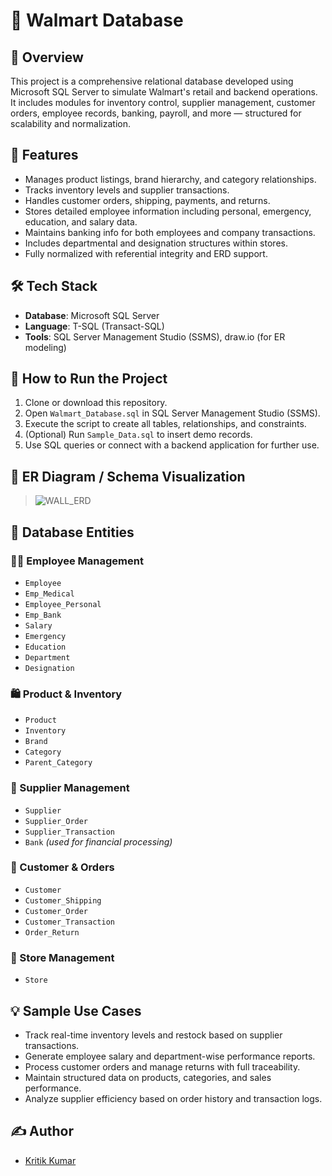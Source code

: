 # 🛒 Walmart Database

## 🚀 Overview
This project is a comprehensive relational database developed using Microsoft SQL Server to simulate Walmart's retail and backend operations. It includes modules for inventory control, supplier management, customer orders, employee records, banking, payroll, and more — structured for scalability and normalization.

## 📂 Features
- Manages product listings, brand hierarchy, and category relationships.
- Tracks inventory levels and supplier transactions.
- Handles customer orders, shipping, payments, and returns.
- Stores detailed employee information including personal, emergency, education, and salary data.
- Maintains banking info for both employees and company transactions.
- Includes departmental and designation structures within stores.
- Fully normalized with referential integrity and ERD support.

## 🛠️ Tech Stack
- **Database**: Microsoft SQL Server  
- **Language**: T-SQL (Transact-SQL)  
- **Tools**: SQL Server Management Studio (SSMS), draw.io (for ER modeling)

## 🧰 How to Run the Project

1. Clone or download this repository.
2. Open `Walmart_Database.sql` in SQL Server Management Studio (SSMS).
3. Execute the script to create all tables, relationships, and constraints.
4. (Optional) Run `Sample_Data.sql` to insert demo records.
5. Use SQL queries or connect with a backend application for further use.

## 📸 ER Diagram / Schema Visualization
> ![WALL_ERD](https://github.com/user-attachments/assets/be94ebbc-5973-4c85-99b0-a4a2a8da0204)


## 🧱 Database Entities

### 🧑‍💼 Employee Management
- `Employee`
- `Emp_Medical`
- `Employee_Personal`
- `Emp_Bank`
- `Salary`
- `Emergency`
- `Education`
- `Department`
- `Designation`

### 🛍️ Product & Inventory
- `Product`
- `Inventory`
- `Brand`
- `Category`
- `Parent_Category`

### 🚚 Supplier Management
- `Supplier`
- `Supplier_Order`
- `Supplier_Transaction`
- `Bank` *(used for financial processing)*

### 🧾 Customer & Orders
- `Customer`
- `Customer_Shipping`
- `Customer_Order`
- `Customer_Transaction`
- `Order_Return`

### 🏬 Store Management
- `Store`

## 💡 Sample Use Cases
- Track real-time inventory levels and restock based on supplier transactions.
- Generate employee salary and department-wise performance reports.
- Process customer orders and manage returns with full traceability.
- Maintain structured data on products, categories, and sales performance.
- Analyze supplier efficiency based on order history and transaction logs.

## ✍️ Author
- [Kritik Kumar]([(https://github.com/kritik26kumar/Walmart_Database)])
